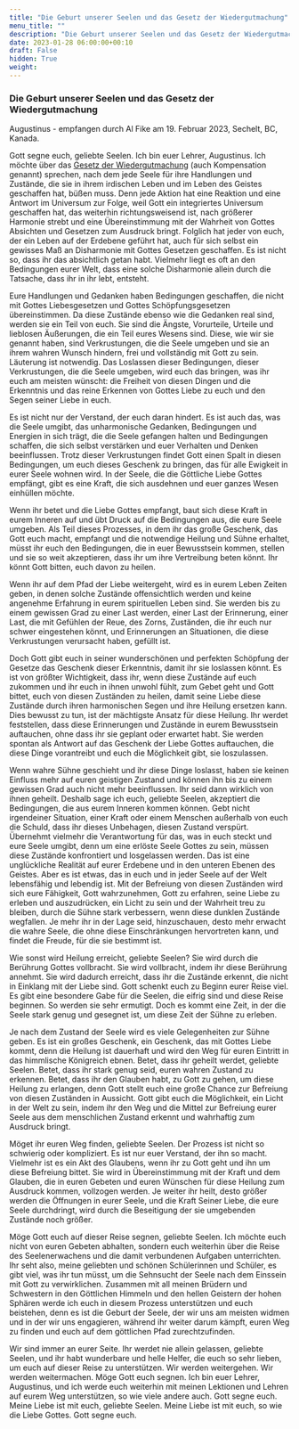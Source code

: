 ```yaml
---
title: "Die Geburt unserer Seelen und das Gesetz der Wiedergutmachung"
menu_title: ""
description: "Die Geburt unserer Seelen und das Gesetz der Wiedergutmachung"
date: 2023-01-28 06:00:00+00:10
draft: False
hidden: True
weight:
---
```

### Die Geburt unserer Seelen und das Gesetz der Wiedergutmachung

Augustinus - empfangen durch Al Fike am 19. Februar 2023, Sechelt, BC, Kanada.

Gott segne euch, geliebte Seelen. Ich bin euer Lehrer, Augustinus. Ich möchte über das [Gesetz der Wiedergutmachung](/spirituelle-themen/spirituelle-gesetze/das-gesetz-der-wiedergutmachung/) (auch Kompensation genannt) sprechen, nach dem jede Seele für ihre Handlungen und Zustände, die sie in ihrem irdischen Leben und im Leben des Geistes geschaffen hat, büßen muss. Denn jede Aktion hat eine Reaktion und eine Antwort im Universum zur Folge, weil Gott ein integriertes Universum geschaffen hat, das weiterhin richtungsweisend ist, nach größerer Harmonie strebt und eine Übereinstimmung mit der Wahrheit von Gottes Absichten und Gesetzen zum Ausdruck bringt. Folglich hat jeder von euch, der ein Leben auf der Erdebene geführt hat, auch für sich selbst ein gewisses Maß an Disharmonie mit Gottes Gesetzen geschaffen. Es ist nicht so, dass ihr das absichtlich getan habt. Vielmehr liegt es oft an den Bedingungen eurer Welt, dass eine solche Disharmonie allein durch die Tatsache, dass ihr in ihr lebt, entsteht.

Eure Handlungen und Gedanken haben Bedingungen geschaffen, die nicht mit Gottes Liebesgesetzen und Gottes Schöpfungsgesetzen übereinstimmen. Da diese Zustände ebenso wie die Gedanken real sind, werden sie ein Teil von euch. Sie sind die Ängste, Vorurteile, Urteile und lieblosen Äußerungen, die ein Teil eures Wesens sind. Diese, wie wir sie genannt haben, sind Verkrustungen, die die Seele umgeben und sie an ihrem wahren Wunsch hindern, frei und vollständig mit Gott zu sein. Läuterung ist notwendig. Das Loslassen dieser Bedingungen, dieser Verkrustungen, die die Seele umgeben, wird euch das bringen, was ihr euch am meisten wünscht: die Freiheit von diesen Dingen und die Erkenntnis und das reine Erkennen von Gottes Liebe zu euch und den Segen seiner Liebe in euch.

Es ist nicht nur der Verstand, der euch daran hindert. Es ist auch das, was die Seele umgibt, das unharmonische Gedanken, Bedingungen und Energien in sich trägt, die die Seele gefangen halten und Bedingungen schaffen, die sich selbst verstärken und euer Verhalten und Denken beeinflussen. Trotz dieser Verkrustungen findet Gott einen Spalt in diesen Bedingungen, um euch dieses Geschenk zu bringen, das für alle Ewigkeit in eurer Seele wohnen wird. In der Seele, die die Göttliche Liebe Gottes empfängt, gibt es eine Kraft, die sich ausdehnen und euer ganzes Wesen einhüllen möchte.

Wenn ihr betet und die Liebe Gottes empfangt, baut sich diese Kraft in eurem Inneren auf und übt Druck auf die Bedingungen aus, die eure Seele umgeben. Als Teil dieses Prozesses, in dem ihr das große Geschenk, das Gott euch macht, empfangt und die notwendige Heilung und Sühne erhaltet, müsst ihr euch den Bedingungen, die in euer Bewusstsein kommen, stellen und sie so weit akzeptieren, dass ihr um ihre Vertreibung beten könnt. Ihr könnt Gott bitten, euch davon zu heilen.

Wenn ihr auf dem Pfad der Liebe weitergeht, wird es in eurem Leben Zeiten geben, in denen solche Zustände offensichtlich werden und keine angenehme Erfahrung in eurem spirituellen Leben sind. Sie werden bis zu einem gewissen Grad zu einer Last werden, einer Last der Erinnerung, einer Last, die mit Gefühlen der Reue, des Zorns, Zuständen, die ihr euch nur schwer eingestehen könnt, und Erinnerungen an Situationen, die diese Verkrustungen verursacht haben, gefüllt ist.

Doch Gott gibt euch in seiner wunderschönen und perfekten Schöpfung der Gesetze das Geschenk dieser Erkenntnis, damit ihr sie loslassen könnt. Es ist von größter Wichtigkeit, dass ihr, wenn diese Zustände auf euch zukommen und ihr euch in ihnen unwohl fühlt, zum Gebet geht und Gott bittet, euch von diesen Zuständen zu heilen, damit seine Liebe diese Zustände durch ihren harmonischen Segen und ihre Heilung ersetzen kann. Dies bewusst zu tun, ist der mächtigste Ansatz für diese Heilung. Ihr werdet feststellen, dass diese Erinnerungen und Zustände in eurem Bewusstsein auftauchen, ohne dass ihr sie geplant oder erwartet habt. Sie werden spontan als Antwort auf das Geschenk der Liebe Gottes auftauchen, die diese Dinge vorantreibt und euch die Möglichkeit gibt, sie loszulassen.

Wenn wahre Sühne geschieht und ihr diese Dinge loslasst, haben sie keinen Einfluss mehr auf euren geistigen Zustand und können ihn bis zu einem gewissen Grad auch nicht mehr beeinflussen. Ihr seid dann wirklich von ihnen geheilt. Deshalb sage ich euch, geliebte Seelen, akzeptiert die Bedingungen, die aus eurem Inneren kommen können. Gebt nicht irgendeiner Situation, einer Kraft oder einem Menschen außerhalb von euch die Schuld, dass ihr dieses Unbehagen, diesen Zustand verspürt. Übernehmt vielmehr die Verantwortung für das, was in euch steckt und eure Seele umgibt, denn um eine erlöste Seele Gottes zu sein, müssen diese Zustände konfrontiert und losgelassen werden. Das ist eine unglückliche Realität auf eurer Erdebene und in den unteren Ebenen des Geistes. Aber es ist etwas, das in euch und in jeder Seele auf der Welt lebensfähig und lebendig ist. Mit der Befreiung von diesen Zuständen wird sich eure Fähigkeit, Gott wahrzunehmen, Gott zu erfahren, seine Liebe zu erleben und auszudrücken, ein Licht zu sein und der Wahrheit treu zu bleiben, durch die Sühne stark verbessern, wenn diese dunklen Zustände wegfallen. Je mehr ihr in der Lage seid, hinzuschauen, desto mehr erwacht die wahre Seele, die ohne diese Einschränkungen hervortreten kann, und findet die Freude, für die sie bestimmt ist.

Wie sonst wird Heilung erreicht, geliebte Seelen? Sie wird durch die Berührung Gottes vollbracht. Sie wird vollbracht, indem ihr diese Berührung annehmt. Sie wird dadurch erreicht, dass ihr die Zustände erkennt, die nicht in Einklang mit der Liebe sind. Gott schenkt euch zu Beginn eurer Reise viel. Es gibt eine besondere Gabe für die Seelen, die eifrig sind und diese Reise beginnen. So werden sie sehr ermutigt. Doch es kommt eine Zeit, in der die Seele stark genug und gesegnet ist, um diese Zeit der Sühne zu erleben.

Je nach dem Zustand der Seele wird es viele Gelegenheiten zur Sühne geben. Es ist ein großes Geschenk, ein Geschenk, das mit Gottes Liebe kommt, denn die Heilung ist dauerhaft und wird den Weg für euren Eintritt in das himmlische Königreich ebnen. Betet, dass ihr geheilt werdet, geliebte Seelen. Betet, dass ihr stark genug seid, euren wahren Zustand zu erkennen. Betet, dass ihr den Glauben habt, zu Gott zu gehen, um diese Heilung zu erlangen, denn Gott stellt euch eine große Chance zur Befreiung von diesen Zuständen in Aussicht. Gott gibt euch die Möglichkeit, ein Licht in der Welt zu sein, indem ihr den Weg und die Mittel zur Befreiung eurer Seele aus dem menschlichen Zustand erkennt und wahrhaftig zum Ausdruck bringt.

Möget ihr euren Weg finden, geliebte Seelen. Der Prozess ist nicht so schwierig oder kompliziert. Es ist nur euer Verstand, der ihn so macht. Vielmehr ist es ein Akt des Glaubens, wenn ihr zu Gott geht und ihn um diese Befreiung bittet. Sie wird in Übereinstimmung mit der Kraft und dem Glauben, die in euren Gebeten und euren Wünschen für diese Heilung zum Ausdruck kommen, vollzogen werden. Je weiter ihr heilt, desto größer werden die Öffnungen in eurer Seele, und die Kraft Seiner Liebe, die eure Seele durchdringt, wird durch die Beseitigung der sie umgebenden Zustände noch größer.

Möge Gott euch auf dieser Reise segnen, geliebte Seelen. Ich möchte euch nicht von euren Gebeten abhalten, sondern euch weiterhin über die Reise des Seelenerwachens und die damit verbundenen Aufgaben unterrichten. Ihr seht also, meine geliebten und schönen Schülerinnen und Schüler, es gibt viel, was ihr tun müsst, um die Sehnsucht der Seele nach dem Einssein mit Gott zu verwirklichen. Zusammen mit all meinen Brüdern und Schwestern in den Göttlichen Himmeln und den hellen Geistern der hohen Sphären werde ich euch in diesem Prozess unterstützen und euch beistehen, denn es ist die Geburt der Seele, der wir uns am meisten widmen und in der wir uns engagieren, während ihr weiter darum kämpft, euren Weg zu finden und euch auf dem göttlichen Pfad zurechtzufinden.

Wir sind immer an eurer Seite. Ihr werdet nie allein gelassen, geliebte Seelen, und ihr habt wunderbare und helle Helfer, die euch so sehr lieben, um euch auf dieser Reise zu unterstützen. Wir werden weitergehen. Wir werden weitermachen. Möge Gott euch segnen. Ich bin euer Lehrer, Augustinus, und ich werde euch weiterhin mit meinen Lektionen und Lehren auf eurem Weg unterstützen, so wie viele andere auch. Gott segne euch. Meine Liebe ist mit euch, geliebte Seelen. Meine Liebe ist mit euch, so wie die Liebe Gottes. Gott segne euch.
